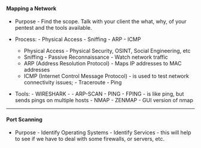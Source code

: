 
#### Mapping a Network

- Purpose - Find the scope. Talk with your client the what, why, of your pentest and the tools available.

- Process: - Physical Access
				- Sniffing
				- ARP
				- ICMP
	- Physical Access - Physical Security, OSINT, Social Engineering, etc
	- Sniffing  - Passive Reconnaissance
						- Watch network traffic
	- ARP (Address Resolution Protocol) - Maps IP addresses to MAC addresses
	- ICMP (Internet Control Message Protocol) - is used to test network connectivity issues;
										- Traceroute
										- Ping

- Tools:  - WIRESHARK - 
			 - ARP-SCAN
			 - PING
			 - FPING - is like ping, but sends pings on multiple hosts
			 - NMAP
			 - ZENMAP - GUI version of nmap

---
#### Port Scanning

- Purpose - Identify Operating Systems
				- Identify Services
						- this will help to see if we have to deal with some firewalls, or servers, etc.